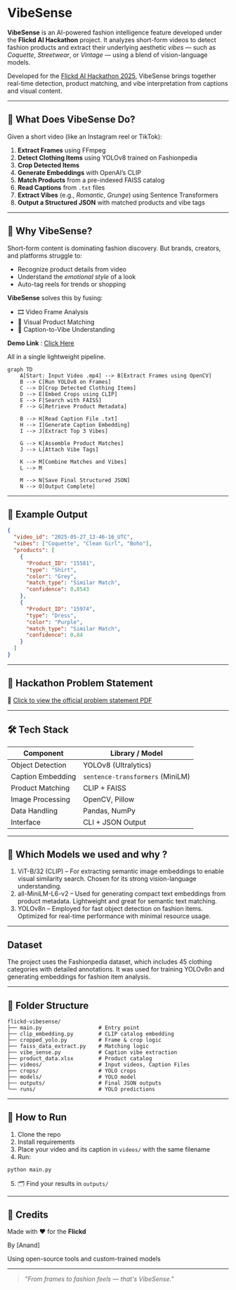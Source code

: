 # VibeSense

**VibeSense** is an AI-powered fashion intelligence feature developed under the **Flickd AI Hackathon** project. It analyzes short-form videos to detect fashion products and extract their underlying aesthetic *vibes* — such as *Coquette*, *Streetwear*, or *Vintage* — using a blend of vision-language models.

Developed for the [Flickd AI Hackathon 2025](https://drive.google.com/file/d/1Y1Rsb6670qDuvdi4oElfcCWLeC7HpjSO/view?usp=sharing), VibeSense brings together real-time detection, product matching, and vibe interpretation from captions and visual content.

---

## 🚀 What Does VibeSense Do?

Given a short video (like an Instagram reel or TikTok):

1. **Extract Frames** using FFmpeg
2. **Detect Clothing Items** using YOLOv8 trained on Fashionpedia
3. **Crop Detected Items**
4. **Generate Embeddings** with OpenAI’s CLIP
5. **Match Products** from a pre-indexed FAISS catalog
6. **Read Captions** from `.txt` files
7. **Extract Vibes** (e.g., *Romantic*, *Grunge*) using Sentence Transformers
8. **Output a Structured JSON** with matched products and vibe tags

---

## 🧠 Why VibeSense?

Short-form content is dominating fashion discovery. But brands, creators, and platforms struggle to:

* Recognize product details from video
* Understand the *emotional style* of a look
* Auto-tag reels for trends or shopping

**VibeSense** solves this by fusing:

* 🎞️ Video Frame Analysis
* 👗 Visual Product Matching
* 🧠 Caption-to-Vibe Understanding


**Demo Link** : [Click Here](https://youtu.be/rObEcmknkh8)

All in a single lightweight pipeline.


```mermaid
graph TD
    A[Start: Input Video .mp4] --> B[Extract Frames using OpenCV]
    B --> C[Run YOLOv8 on Frames]
    C --> D[Crop Detected Clothing Items]
    D --> E[Embed Crops using CLIP]
    E --> F[Search with FAISS]
    F --> G[Retrieve Product Metadata]

    B --> H[Read Caption File .txt]
    H --> I[Generate Caption Embedding]
    I --> J[Extract Top 3 Vibes]

    G --> K[Assemble Product Matches]
    J --> L[Attach Vibe Tags]

    K --> M[Combine Matches and Vibes]
    L --> M

    M --> N[Save Final Structured JSON]
    N --> O[Output Complete]
```

---

## 🧪 Example Output

```json
{
  "video_id": "2025-05-27_13-46-16_UTC",
  "vibes": ["Coquette", "Clean Girl", "Boho"],
  "products": [
    {
      "Product_ID": "15581",
      "type": "Shirt",
      "color": "Grey",
      "match_type": "Similar Match",
      "confidence": 0.8543
    },
    {
      "Product_ID": "15974",
      "type": "Dress",
      "color": "Purple",
      "match_type": "Similar Match",
      "confidence": 0.84
    }
  ]
}
```

---

## 🔗 Hackathon Problem Statement

📄 [Click to view the official problem statement PDF](https://drive.google.com/file/d/1Y1Rsb6670qDuvdi4oElfcCWLeC7HpjSO/view?usp=sharing)


---

## 🛠 Tech Stack

| Component         | Library / Model                  |
| ----------------- | -------------------------------- |
| Object Detection  | YOLOv8 (Ultralytics)             |
| Caption Embedding | `sentence-transformers` (MiniLM) |
| Product Matching  | CLIP + FAISS                     |
| Image Processing  | OpenCV, Pillow                   |
| Data Handling     | Pandas, NumPy                    |
| Interface         | CLI + JSON Output                |

---

## 🚀 Which Models we used and why ?
1. ViT-B/32 (CLIP) – For extracting semantic image embeddings to enable visual similarity search. Chosen for its strong vision-language understanding.
2. all-MiniLM-L6-v2 – Used for generating compact text embeddings from product metadata. Lightweight and great for semantic text matching.
3. YOLOv8n – Employed for fast object detection on fashion items. Optimized for real-time performance with minimal resource usage.

---

## Dataset

The project uses the Fashionpedia dataset, which includes 45 clothing categories with detailed annotations. It was used for training YOLOv8n and generating embeddings for fashion item analysis.

---

## 📂 Folder Structure

```
flickd-vibesense/
├── main.py                  # Entry point
├── clip_embedding.py        # CLIP catalog embedding
├── cropped_yolo.py          # Frame & crop logic
├── faiss_data_extract.py    # Matching logic
├── vibe_sense.py            # Caption vibe extraction
├── product_data.xlsx        # Product catalog
├── videos/                  # Input videos, Caption Files
├── crops/                   # YOLO crops
├── models/                  # YOLO model
├── outputs/                 # Final JSON outputs
└── runs/                    # YOLO predictions
```

---

## 🔄 How to Run

1.  Clone the repo
2.  Install requirements
3.  Place your video and its caption in `videos/`  with the same filename
4.  Run:

```bash
python main.py
```

5. 🗂️ Find your results in `outputs/`

---

## 🌟 Credits

Made with ❤️ for the **Flickd**

By \[Anand]

Using open-source tools and custom-trained models

---

> *"From frames to fashion feels — that's VibeSense."*
